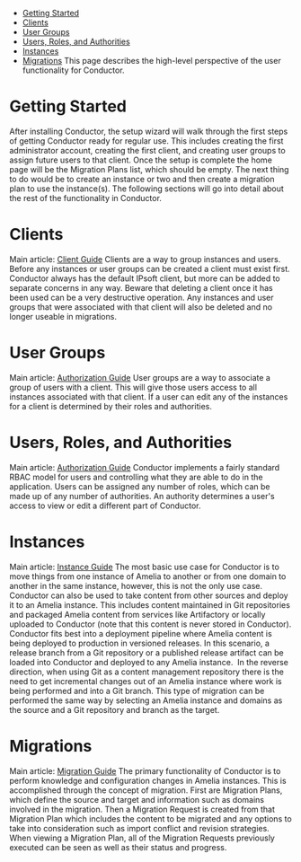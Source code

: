 -   [Getting Started](#ConductorOverview-GettingStarted)
-   [Clients](#ConductorOverview-Clients)
-   [User Groups](#ConductorOverview-UserGroups)
-   [Users, Roles, and Authorities](#ConductorOverview-Users,Roles,andAuthorities)
-   [Instances](#ConductorOverview-Instances)
-   [Migrations](#ConductorOverview-Migrations)
This page describes the high-level perspective of the user functionality for Conductor. 
# Getting Started
After installing Conductor, the setup wizard will walk through the first steps of getting Conductor ready for regular use. This includes creating the first administrator account, creating the first client, and creating user groups to assign future users to that client. Once the setup is complete the home page will be the Migration Plans list, which should be empty. The next thing to do would be to create an instance or two and then create a migration plan to use the instance(s). The following sections will go into detail about the rest of the functionality in Conductor.
# Clients
Main article: [Client Guide](Client%20Guide)
Clients are a way to group instances and users. Before any instances or user groups can be created a client must exist first. Conductor always has the default IPsoft client, but more can be added to separate concerns in any way. Beware that deleting a client once it has been used can be a very destructive operation. Any instances and user groups that were associated with that client will also be deleted and no longer useable in migrations.
# User Groups
Main article: [Authorization Guide](Authorization%20Guide)
User groups are a way to associate a group of users with a client. This will give those users access to all instances associated with that client. If a user can edit any of the instances for a client is determined by their roles and authorities.
# Users, Roles, and Authorities
Main article: [Authorization Guide](Authorization%20Guide)
Conductor implements a fairly standard RBAC model for users and controlling what they are able to do in the application. Users can be assigned any number of roles, which can be made up of any number of authorities. An authority determines a user's access to view or edit a different part of Conductor.
# Instances
Main article: [Instance Guide](Instance%20Guide)
The most basic use case for Conductor is to move things from one instance of Amelia to another or from one domain to another in the same instance, however, this is not the only use case. Conductor can also be used to take content from other sources and deploy it to an Amelia instance. This includes content maintained in Git repositories and packaged Amelia content from services like Artifactory or locally uploaded to Conductor (note that this content is never stored in Conductor). Conductor fits best into a deployment pipeline where Amelia content is being deployed to production in versioned releases. In this scenario, a release branch from a Git repository or a published release artifact can be loaded into Conductor and deployed to any Amelia instance. 
In the reverse direction, when using Git as a content management repository there is the need to get incremental changes out of an Amelia instance where work is being performed and into a Git branch. This type of migration can be performed the same way by selecting an Amelia instance and domains as the source and a Git repository and branch as the target. 
# Migrations
Main article: [Migration Guide](Migration%20Guide)
The primary functionality of Conductor is to perform knowledge and configuration changes in Amelia instances. This is accomplished through the concept of migration. First are Migration Plans, which define the source and target and information such as domains involved in the migration. Then a Migration Request is created from that Migration Plan which includes the content to be migrated and any options to take into consideration such as import conflict and revision strategies. When viewing a Migration Plan, all of the Migration Requests previously executed can be seen as well as their status and progress.
